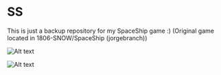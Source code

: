 # SS
This is just a backup repository for my SpaceShip game :) (Original game located in 1806-SNOW/SpaceShip (jorgebranch))


![Alt text](https://raw.github.com/jjuarez2902/SS/master/screenshots/ss1.png)


![Alt text](https://raw.github.com/jjuarez2902/SS/master/screenshots/ss2.png)